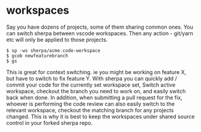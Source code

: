 # workspaces

Say you have dozens of projects, some of them sharing common ones.
You can switch sherpa between vscode workspaces. Then any action - git/yarn etc will
only be applied to those projects.

```
$ sp -ws sherpa/acme.code-workspace
$ gcob newfeaturebranch
$ gs
```

This is great for context switching. ie you might be working on feature X, but have to switch to
fix feature Y. With sherpa you can quickly add / commit your code for the currently set workspace set,
Switch active workspace, checkout the branch you need to work on, and easily switch back when done.
In addition, when submitting a pull request for the fix, whoever is performing the code review can also
easily switch to the relevant workspace, checkout the matching branch for any projects changed. This is why
it is best to keep the workspaces under shared source control in your forked sherpa repo.
